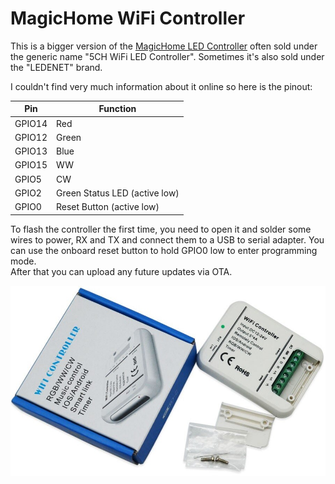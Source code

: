 # MagicHome WiFi Controller
This is a bigger version of the [MagicHome LED Controller](../MagicHome_LED_Controller) often sold under the generic name "5CH WiFi LED Controller". Sometimes it's also sold under the "LEDENET" brand. 

I couldn't find very much information about it online so here is the pinout:

Pin    | Function
-------|------------------------------
GPIO14 | Red
GPIO12 | Green
GPIO13 | Blue
GPIO15 | WW
GPIO5  | CW
GPIO2  | Green Status LED (active low)
GPIO0  | Reset Button (active low)

To flash the controller the first time, you need to open it and solder some wires to power, RX and TX and connect them to a USB to serial adapter. You can use the onboard reset button to hold GPIO0 low to enter programming mode.  
After that you can upload any future updates via OTA.

![](5CH_WiFi_Controller.jpg)